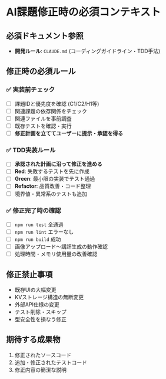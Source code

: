 # AI課題修正時の必須コンテキスト

## 必須ドキュメント参照

- **開発ルール**: `CLAUDE.md` (コーディングガイドライン・TDD手法)

## 修正時の必須ルール

### ✅ 実装前チェック

- [ ] 課題IDと優先度を確認 (C1/C2/H1等)
- [ ] 関連課題の依存関係をチェック
- [ ] 関連ファイルを事前調査
- [ ] 既存テストを確認・実行
- [ ] **修正計画を立ててユーザーに提示・承認を得る**

### ✅ TDD実装ルール

- [ ] **承認された計画に沿って修正を進める**
- [ ] **Red**: 失敗するテストを先に作成
- [ ] **Green**: 最小限の実装でテスト通過
- [ ] **Refactor**: 品質改善・コード整理
- [ ] 境界値・異常系のテストも追加

### ✅ 修正完了時の確認

- [ ] `npm run test` 全通過
- [ ] `npm run lint` エラーなし
- [ ] `npm run build` 成功
- [ ] 画像アップロード〜講評生成の動作確認
- [ ] 処理時間・メモリ使用量の改善確認

## 修正禁止事項

- 既存UIの大幅変更
- KVストレージ構造の無断変更
- 外部API仕様の変更
- テスト削除・スキップ
- 型安全性を損なう修正

## 期待する成果物

1. 修正されたソースコード
2. 追加・修正されたテストコード
3. 修正内容の簡潔な説明

